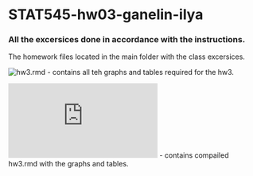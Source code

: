 # STAT545-hw03-ganelin-ilya

### All the excersices done in accordance with the instructions.
The homework files located in the main folder with the class excersices.

![hw3.rmd](https://github.com/ilgan/STAT545-hw03-ganelin-ilya/blob/master/hw3.rmd) - contains all teh graphs and tables required for the hw3.

![hw3.knit.md](https://github.com/ilgan/STAT545-hw03-ganelin-ilya/blob/master/hw3.knit.md) - contains compailed hw3.rmd with the graphs and tables.


